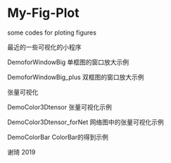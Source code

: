 # My-Fig-Plot
 some codes for ploting figures

最近的一些可视化的小程序

   DemoforWindowBig		单框图的窗口放大示例
  
   DemoforWindowBig_plus	双框图的窗口放大示例

张量可视化
  
   DemoColor3Dtensor		张量可视化示例
  
   DemoColor3Dtensor_forNet	网络图中的张量可视化示例
  
   DemoColorBar		ColorBar的得到示例

谢琦
2019
